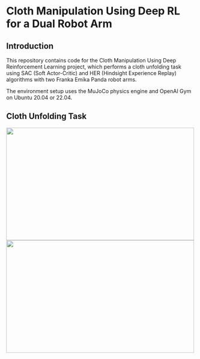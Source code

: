 # Cloth Manipulation Using Deep RL for a Dual Robot Arm

## Introduction
This repository contains code for the Cloth Manipulation Using Deep Reinforcement Learning project, which performs a cloth unfolding task using SAC (Soft Actor-Critic) and HER (Hindsight Experience Replay) algorithms with two Franka Emika Panda robot arms.  

The environment setup uses the MuJoCo physics engine and OpenAI Gym on Ubuntu 20.04 or 22.04.

## Cloth Unfolding Task
<img src="https://github.com/user-attachments/assets/cd4539b4-591f-449b-a7f1-885daa4eba16" width="500" height="300">
<img src="https://github.com/user-attachments/assets/0c0111f4-16d3-49af-bf03-7741c4a4a2b7" width="500" height="300">
